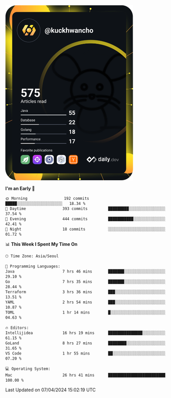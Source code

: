 <a href="https://app.daily.dev/kuckhwancho"><img src="https://github.com/kuckjwi0928/kuckjwi0928/blob/master/devcard.svg" width="400" alt="Kuckjwi Devcard"/></a>

<!--START_SECTION:waka-->
**I'm an Early 🐤** 

```text
🌞 Morning                192 commits         █████░░░░░░░░░░░░░░░░░░░░   18.34 % 
🌆 Daytime                393 commits         █████████░░░░░░░░░░░░░░░░   37.54 % 
🌃 Evening                444 commits         ███████████░░░░░░░░░░░░░░   42.41 % 
🌙 Night                  18 commits          ░░░░░░░░░░░░░░░░░░░░░░░░░   01.72 % 
```


📊 **This Week I Spent My Time On** 

```text
🕑︎ Time Zone: Asia/Seoul

💬 Programming Languages: 
Java                     7 hrs 46 mins       ███████░░░░░░░░░░░░░░░░░░   29.10 % 
Go                       7 hrs 35 mins       ███████░░░░░░░░░░░░░░░░░░   28.44 % 
Terraform                3 hrs 36 mins       ███░░░░░░░░░░░░░░░░░░░░░░   13.51 % 
YAML                     2 hrs 54 mins       ███░░░░░░░░░░░░░░░░░░░░░░   10.87 % 
TOML                     1 hr 14 mins        █░░░░░░░░░░░░░░░░░░░░░░░░   04.63 % 

🔥 Editors: 
Intellijidea             16 hrs 19 mins      ███████████████░░░░░░░░░░   61.15 % 
GoLand                   8 hrs 27 mins       ████████░░░░░░░░░░░░░░░░░   31.65 % 
VS Code                  1 hr 55 mins        ██░░░░░░░░░░░░░░░░░░░░░░░   07.20 % 

💻 Operating System: 
Mac                      26 hrs 41 mins      █████████████████████████   100.00 % 
```


 Last Updated on 07/04/2024 15:02:19 UTC
<!--END_SECTION:waka-->
